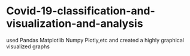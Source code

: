 # Covid-19-classification-and-visualization-and-analysis
used Pandas
    Matplotlib
    Numpy
    Plotly,etc and created a highly graphical visualized graphs
